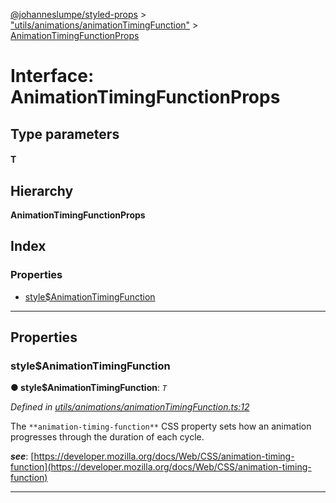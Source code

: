 [@johanneslumpe/styled-props](../README.md) > ["utils/animations/animationTimingFunction"](../modules/_utils_animations_animationtimingfunction_.md) > [AnimationTimingFunctionProps](../interfaces/_utils_animations_animationtimingfunction_.animationtimingfunctionprops.md)

# Interface: AnimationTimingFunctionProps

## Type parameters
#### T 
## Hierarchy

**AnimationTimingFunctionProps**

## Index

### Properties

* [style$AnimationTimingFunction](_utils_animations_animationtimingfunction_.animationtimingfunctionprops.md#style_animationtimingfunction)

---

## Properties

<a id="style_animationtimingfunction"></a>

###  style$AnimationTimingFunction

**● style$AnimationTimingFunction**: *`T`*

*Defined in [utils/animations/animationTimingFunction.ts:12](https://github.com/johanneslumpe/styled-props/blob/8e709f1/src/utils/animations/animationTimingFunction.ts#L12)*

The `**animation-timing-function**` CSS property sets how an animation progresses through the duration of each cycle.

*__see__*: [https://developer.mozilla.org/docs/Web/CSS/animation-timing-function](https://developer.mozilla.org/docs/Web/CSS/animation-timing-function)

___

